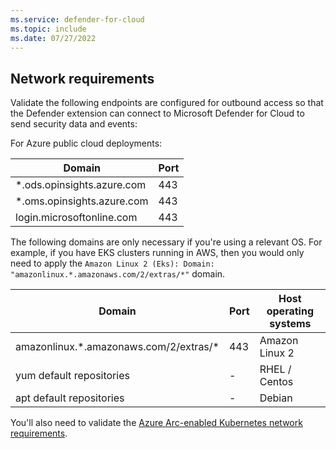 ```yaml
---
ms.service: defender-for-cloud
ms.topic: include
ms.date: 07/27/2022
---
```


## Network requirements

Validate the following endpoints are configured for outbound access so that the Defender extension can connect to Microsoft Defender for Cloud to send security data and events:

For Azure public cloud deployments:

| Domain                     | Port |
| -------------------------- | ---- |
| *.ods.opinsights.azure.com | 443  |
| *.oms.opinsights.azure.com | 443  |
| login.microsoftonline.com  | 443  |

The following domains are only necessary if you're using a relevant OS. For example, if you have EKS clusters running in AWS, then you would only need to apply the `Amazon Linux 2 (Eks): Domain: "amazonlinux.*.amazonaws.com/2/extras/*"` domain.

| Domain                     | Port | Host operating systems |
| -------------------------- | ---- | -- |
| amazonlinux.*.amazonaws.com/2/extras/\* | 443 | Amazon Linux 2 |
| yum default repositories | - | RHEL / Centos |
| apt default repositories | - | Debian |

You'll also need to validate the [Azure Arc-enabled Kubernetes network requirements](../../azure-arc/kubernetes/quickstart-connect-cluster.md#meet-network-requirements).
